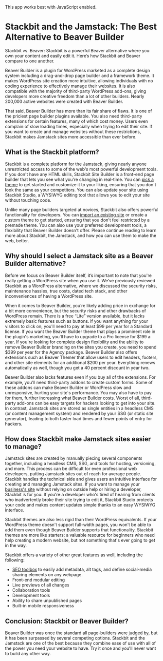 This app works best with JavaScript enabled.







# Stackbit and the Jamstack: The Best Alternative to Beaver Builder

Stackbit vs. Beaver: Stackbit is a powerful Beaver alternative where you own your content and easily edit it. Here’s how Stackbit and Beaver compare to one another.

Beaver Builder is a plugin for WordPress marketed as a complete design system including a drag-and-drop page builder and a framework theme. It makes WordPress site creation more intuitive, allowing individuals with no coding experience to effectively manage their websites. It is also compatible with the majority of third-party WordPress add-ons, giving developers more creative freedom than a lot of other builders. Nearly 200,000 active websites were created with Beaver Builder.

That said, Beaver Builder has more than its fair share of flaws. It is one of the priciest page builder plugins available. You also need third-party extensions for certain features, many of which cost money. Users even complain of slow loading times, especially when trying to edit their site. If you want to create and manage websites without these restrictions, Stackbit makes Jamstack sites more accessible than ever before.

## What is the Stackbit platform?

Stackbit is a complete platform for the Jamstack, giving nearly anyone unrestricted access to some of the web's most powerful development tools. If you don't have any HTML skills, Stackbit Site Builder is a front-end page builder that lets you see what you're changing in real-time. You can [pick a theme](http://jamstackthemes.dev/?utm_source=stackbit.com&utm_medium=article&utm_campaign=alternative-to-beaver) to get started and customize it to your liking, ensuring that you don't look the same as your competitors. You can also update your site using Stackbit Studio, a WYSIWYG editing tool that allows you to edit your site without touching code.

Unlike many page builders targeted at novices, Stackbit also offers powerful functionality for developers. You can [import an existing site](https://app.stackbit.com/import) or create a custom theme to get started, ensuring that you don't feel restricted by a premade theme. You can also use your preferred development tools, a flexibility that Beaver Builder doesn't offer. Please continue reading to learn more about Stackbit, the Jamstack, and how you can use them to make the web, better.

## Why should I select a Jamstack site as a Beaver Builder alternative?

Before we focus on Beaver Builder itself, it’s important to note that you're really getting a WordPress site when you use it. We’ve previously reviewed Stackbit as a WordPress alternative, where we discussed the security risks, maintenance hassles, true costs, dated tech stack, and other inconveniences of having a WordPress site.

When it comes to Beaver Builder, you’re likely adding price in exchange for a bit more convenience, but the security risks and other drawbacks of WordPress remain. There is a free “Lite” version available, but it lacks extremely basic features such as buttons. If you want anything for your visitors to click on, you'll need to pay at least $99 per year for a Standard license. If you want the Beaver Builder theme that plays a prominent role in the plugin's marketing, you'll have to upgrade to a Pro license for $199 a year. If you're looking for complete design flexibility and the ability to remove Beaver Builder branding on the sites you create, you need to spend $399 per year for the Agency package. Beaver Builder also offers extensions such as Beaver Themer that allow users to edit headers, footers, and other site elements for an additional $200 per year. Everything renews automatically as well, though you get a 40 percent discount in year two.

Beaver Builder also lacks features even if you buy all of the extensions. For example, you'll need third-party addons to create custom forms. Some of these addons can make Beaver Builder or WordPress slow and unresponsive, hurting your site's performance. You may also have to pay for them, further increasing what Beaver Builder costs. Worst of all, third-party add-ons can be easy targets for hackers looking to get into your site. In contrast, Jamstack sites are stored as single entities in a headless CMS (or content management system) and rendered by your SSG (or static site generator), leading to both faster load times and fewer points of entry for hackers.

## How does Stackbit make Jamstack sites easier to manage?

Jamstack sites are created by manually piecing several components together, including a headless CMS, SSG, and tools for hosting, versioning, and more. This process can be difficult for even professional web developers, putting Jamstack sites out of reach for average people. Stackbit handles the technical side and gives users an intuitive interface for creating and managing Jamstack sites. If you want to manage your [business's site](https://www.stackbit.com/businesses) without relying on outside help or hiring a developer, Stackbit is for you. If you're a developer who's tired of hearing from clients who inadvertently broke their site trying to edit it, Stackbit Studio protects your code and makes content updates simple thanks to an easy WYSIWYG interface.

Stackbit themes are also less rigid than their WordPress equivalents. If your WordPress theme doesn't support full-width pages, you won't be able to add them even though Beaver Builder supports that functionality. Stackbit themes are more like starters: a valuable resource for beginners who need help creating a modern website, but not something that's ever going to get in the way.

Stackbit offers a variety of other great features as well, including the following:

- [SEO toolbox](https://www.stackbit.com/blog/seo-tools/) to easily add metadata, alt tags, and define social-media sharing elements on any webpage.
- Front-end modular editing
- Live previews of all changes
- Collaboration tools
- Development tools
- Ability to share unpublished pages
- Built-in mobile responsiveness

## Conclusion: Stackbit or Beaver Builder?

Beaver Builder was once the standard all page-builders were judged by, but it has been surpassed by several competing options. Stackbit and the Jamstack are one of the best because they combine ease of use with all of the power you need your website to have. Try it once and you'll never want to build any other way.
